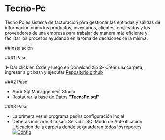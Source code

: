 # Tecno-Pc
Tecno Pc es sistema de facturación para gestionar las entradas y salidas de información como los productos, inventarios, clientes, empleados y los proveedores de una empresa para trabajar de manera más eficiente y facilitar los procesos ayudando en la toma de decisiones de la misma.

##Instalación

###1 Paso

**1-** Dar click en Code y luego en Donwload zip
**2-** Crear una carpeta, ingresar a git bash y ejecutar
	[Repositorio github](https://github.com/lagos343/Tecno-Pc.git "Repositorio github")

###2 Paso

- Abrir Sql Managgement Studio
- Restaurar la base de Datos **"TecnoPc.sql"**

###3 Paso

- La primera vez el programa pedira configuración incial
- Deberas indicarle 3 cosas:
		Servidor SQl
		Modo de Autenticacion
		Ubicacion de la carpeta donde se guardaran todos los reportes
[![Config](https "Config")](http://https://github.com/lagos343/Tecno-Pc/blob/master/Resources/Config%20inicial.png "Config")
